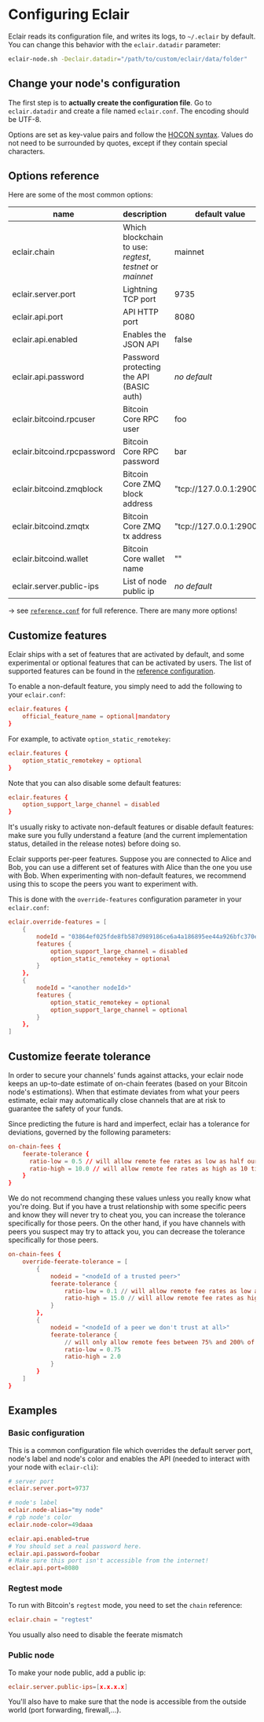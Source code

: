 # Configuring Eclair

Eclair reads its configuration file, and writes its logs, to `~/.eclair` by default.
You can change this behavior with the `eclair.datadir` parameter:

```sh
eclair-node.sh -Declair.datadir="/path/to/custom/eclair/data/folder"
```

## Change your node's configuration

The first step is to **actually create the configuration file**.
Go to `eclair.datadir` and create a file named `eclair.conf`.
The encoding should be UTF-8.

Options are set as key-value pairs and follow the [HOCON syntax](https://github.com/lightbend/config/blob/master/HOCON.md).
Values do not need to be surrounded by quotes, except if they contain special characters.

## Options reference

Here are some of the most common options:

name                         | description                                                | default value
-----------------------------|------------------------------------------------------------|--------------
 eclair.chain                | Which blockchain to use: *regtest*, *testnet* or *mainnet* | mainnet
 eclair.server.port          | Lightning TCP port                                         | 9735
 eclair.api.port             | API HTTP port                                              | 8080
 eclair.api.enabled          | Enables the JSON API                                       | false
 eclair.api.password         | Password protecting the API (BASIC auth)                   | _no default_
 eclair.bitcoind.rpcuser     | Bitcoin Core RPC user                                      | foo
 eclair.bitcoind.rpcpassword | Bitcoin Core RPC password                                  | bar
 eclair.bitcoind.zmqblock    | Bitcoin Core ZMQ block address                             | "tcp://127.0.0.1:29000"
 eclair.bitcoind.zmqtx       | Bitcoin Core ZMQ tx address                                | "tcp://127.0.0.1:29000"
 eclair.bitcoind.wallet      | Bitcoin Core wallet name                                   | ""
 eclair.server.public-ips    | List of node public ip                                     | _no default_

&rarr; see [`reference.conf`](https://github.com/ACINQ/eclair/blob/master/eclair-core/src/main/resources/reference.conf) for full reference. There are many more options!

## Customize features

Eclair ships with a set of features that are activated by default, and some experimental or optional features that can be activated by users.
The list of supported features can be found in the [reference configuration](https://github.com/ACINQ/eclair/blob/master/eclair-core/src/main/resources/reference.conf).

To enable a non-default feature, you simply need to add the following to your `eclair.conf`:

```conf
eclair.features {
    official_feature_name = optional|mandatory
}
```

For example, to activate `option_static_remotekey`:

```conf
eclair.features {
    option_static_remotekey = optional
}
```

Note that you can also disable some default features:

```conf
eclair.features {
    option_support_large_channel = disabled
}
```

It's usually risky to activate non-default features or disable default features: make sure you fully understand a feature (and the current implementation status, detailed in the release notes) before doing so.

Eclair supports per-peer features. Suppose you are connected to Alice and Bob, you can use a different set of features with Alice than the one you use with Bob.
When experimenting with non-default features, we recommend using this to scope the peers you want to experiment with.

This is done with the `override-features` configuration parameter in your `eclair.conf`:

```conf
eclair.override-features = [
    {
        nodeId = "03864ef025fde8fb587d989186ce6a4a186895ee44a926bfc370e2c366597a3f8f"
        features {
            option_support_large_channel = disabled
            option_static_remotekey = optional
        }
    },
    {
        nodeId = "<another nodeId>"
        features {
            option_static_remotekey = optional
            option_support_large_channel = optional
        }
    },
]
```

## Customize feerate tolerance

In order to secure your channels' funds against attacks, your eclair node keeps an up-to-date estimate of on-chain feerates (based on your Bitcoin node's estimations).
When that estimate deviates from what your peers estimate, eclair may automatically close channels that are at risk to guarantee the safety of your funds.

Since predicting the future is hard and imperfect, eclair has a tolerance for deviations, governed by the following parameters:

```conf
on-chain-fees {
    feerate-tolerance {
      ratio-low = 0.5 // will allow remote fee rates as low as half our local feerate
      ratio-high = 10.0 // will allow remote fee rates as high as 10 times our local feerate
    }
}
```

We do not recommend changing these values unless you really know what you're doing.
But if you have a trust relationship with some specific peers and know they will never try to cheat you, you can increase the tolerance specifically for those peers.
On the other hand, if you have channels with peers you suspect may try to attack you, you can decrease the tolerance specifically for those peers.

```conf
on-chain-fees {
    override-feerate-tolerance = [
        {
            nodeid = "<nodeId of a trusted peer>"
            feerate-tolerance {
                ratio-low = 0.1 // will allow remote fee rates as low as 10% our local feerate
                ratio-high = 15.0 // will allow remote fee rates as high as 15 times our local feerate
            }
        },
        {
            nodeid = "<nodeId of a peer we don't trust at all>"
            feerate-tolerance {
                // will only allow remote fees between 75% and 200% of our local feerate
                ratio-low = 0.75
                ratio-high = 2.0
            }
        }
    ]
}
```

## Examples

### Basic configuration

This is a common configuration file which overrides the default server port, node's label and node's color and enables the API (needed to interact with your node with `eclair-cli`):

```conf
# server port
eclair.server.port=9737

# node's label
eclair.node-alias="my node"
# rgb node's color
eclair.node-color=49daaa

eclair.api.enabled=true
# You should set a real password here.
eclair.api.password=foobar
# Make sure this port isn't accessible from the internet!
eclair.api.port=8080
```

### Regtest mode

To run with Bitcoin's `regtest` mode, you need to set the `chain` reference:

```conf
eclair.chain = "regtest"
```

You usually also need to disable the feerate mismatch

### Public node

To make your node public, add a public ip:

```conf
eclair.server.public-ips=[x.x.x.x]
```

You'll also have to make sure that the node is accessible from the outside world (port forwarding, firewall,...).

